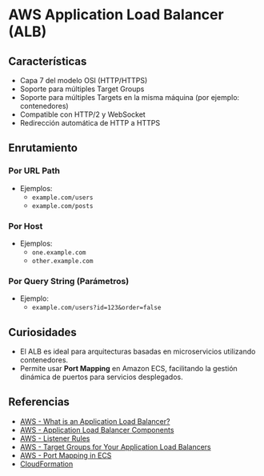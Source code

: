 # AWS Application Load Balancer (ALB)

## Características
- Capa 7 del modelo OSI (HTTP/HTTPS)
- Soporte para múltiples Target Groups
- Soporte para múltiples Targets en la misma máquina (por ejemplo: contenedores)
- Compatible con HTTP/2 y WebSocket
- Redirección automática de HTTP a HTTPS

## Enrutamiento

### Por URL Path
- Ejemplos:
  - `example.com/users`
  - `example.com/posts`

### Por Host
- Ejemplos:
  - `one.example.com`
  - `other.example.com`

### Por Query String (Parámetros)
- Ejemplo:
  - `example.com/users?id=123&order=false`

## Curiosidades
- El ALB es ideal para arquitecturas basadas en microservicios utilizando contenedores.
- Permite usar **Port Mapping** en Amazon ECS, facilitando la gestión dinámica de puertos para servicios desplegados.

## Referencias
- [AWS - What is an Application Load Balancer?](https://docs.aws.amazon.com/elasticloadbalancing/latest/application/introduction.html)
- [AWS - Application Load Balancer Components](https://docs.aws.amazon.com/elasticloadbalancing/latest/application/load-balancer-components.html)
- [AWS - Listener Rules](https://docs.aws.amazon.com/elasticloadbalancing/latest/application/listener-update-rules.html)
- [AWS - Target Groups for Your Application Load Balancers](https://docs.aws.amazon.com/elasticloadbalancing/latest/application/load-balancer-target-groups.html)
- [AWS - Port Mapping in ECS](https://docs.aws.amazon.com/AmazonECS/latest/developerguide/service-load-balancing.html#service-load-balancing-application)
- [CloudFormation](https://docs.aws.amazon.com/AWSCloudFormation/latest/UserGuide/aws-resource-elasticloadbalancingv2-loadbalancer.html)